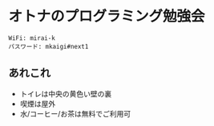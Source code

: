 # オトナのプログラミング勉強会

```
WiFi: mirai-k
パスワード: mkaigi#next1
```

## あれこれ
- トイレは中央の黄色い壁の裏
- 喫煙は屋外
- 水/コーヒー/お茶は無料でご利用可
